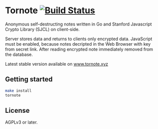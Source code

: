 # Tornote [![Build Status](https://travis-ci.org/osminogin/tornote.svg?branch=master)](https://travis-ci.org/osminogin/tornote)

Anonymous self-destructing notes written in Go and Stanford Javascript Crypto Library (SJCL) on client-side.

Server stores data and returns to clients only encrypted data. JavaScript must be enabled, because notes decripted in the Web Browser with key from secret link. After reading encrypted note immediately removed from the database.    

Latest stable version available on www.tornote.xyz

## Getting started

```bash
make install
tornote
```

## License

AGPLv3 or later.
